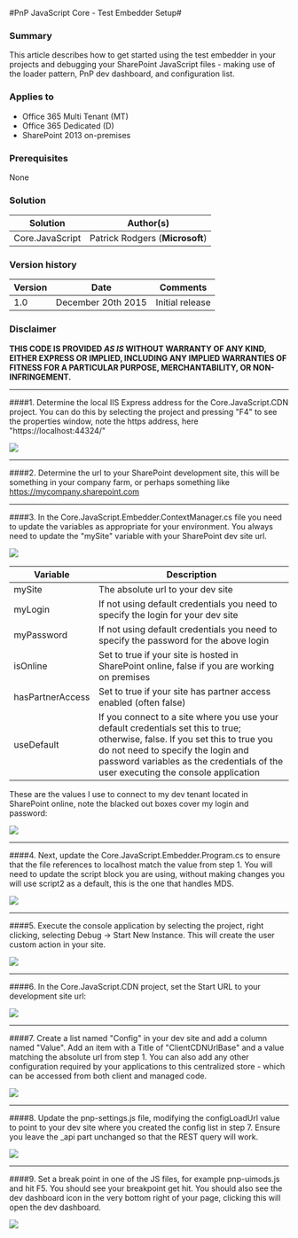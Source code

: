 #PnP JavaScript Core - Test Embedder Setup#

### Summary ###
This article describes how to get started using the test embedder in your projects and debugging your SharePoint JavaScript files - making use of the loader pattern, PnP dev dashboard, and configuration list. 

### Applies to ###
-  Office 365 Multi Tenant (MT)
-  Office 365 Dedicated (D)
-  SharePoint 2013 on-premises

### Prerequisites ###
None

### Solution ###
Solution | Author(s)
---------|----------
Core.JavaScript | Patrick Rodgers (**Microsoft**) 

### Version history ###
Version  | Date | Comments
---------| -----| --------
1.0  | December 20th 2015 | Initial release

### Disclaimer ###
**THIS CODE IS PROVIDED *AS IS* WITHOUT WARRANTY OF ANY KIND, EITHER EXPRESS OR IMPLIED, INCLUDING ANY IMPLIED WARRANTIES OF FITNESS FOR A PARTICULAR PURPOSE, MERCHANTABILITY, OR NON-INFRINGEMENT.**


----------



####1. Determine the local IIS Express address for the Core.JavaScript.CDN project. You can do this by selecting the project and pressing "F4" to see the properties window, note the https address, here "https://localhost:44324/"

![](http://i.imgur.com/8EBraLo.png)

----------

####2. Determine the url to your SharePoint development site, this will be something in your company farm, or perhaps something like https://mycompany.sharepoint.com

----------

####3. In the Core.JavaScript.Embedder.ContextManager.cs file you need to update the variables as appropriate for your environment. You always need to update the "mySite" variable with your SharePoint dev site url.

![](http://imgur.com/eUqFBjM.png)

 Variable | Description
---------|----------
mySite | The absolute url to your dev site
myLogin | If not using default credentials you need to specify the login for your dev site
myPassword | If not using default credentials you need to specify the password for the above login
isOnline | Set to true if your site is hosted in SharePoint online, false if you are working on premises
hasPartnerAccess | Set to true if your site has partner access enabled (often false)
useDefault | If you connect to a site where you use your default credentials set this to true; otherwise, false. If you set this to true you do not need to specify the login and password variables as the credentials of the user executing the console application

These are the values I use to connect to my dev tenant located in SharePoint online, note the blacked out boxes cover my login and password:

![](http://i.imgur.com/3FEQYPY.png)

----------

####4. Next, update the Core.JavaScript.Embedder.Program.cs to ensure that the file references to localhost match the value from step 1. You will need to update the script block you are using, without making changes you will use script2 as a default, this is the one that handles MDS.

![](http://i.imgur.com/kFWECOR.png)

----------

####5. Execute the console application by selecting the project, right clicking, selecting Debug -> Start New Instance. This will create the user custom action in your site.

![](http://i.imgur.com/UCITZkm.png)

----------

####6. In the Core.JavaScript.CDN project, set the Start URL to your development site url:

![](http://i.imgur.com/Ch18z8B.png)


----------

####7. Create a list named "Config" in your dev site and add a column named "Value". Add an item with a Title of "ClientCDNUrlBase" and a value matching the absolute url from step 1. You can also add any other configuration required by your applications to this centralized store - which can be accessed from both client and managed code.

![](http://i.imgur.com/edijvUz.png)


----------


####8. Update the pnp-settings.js file, modifying the configLoadUrl value to point to your dev site where you created the config list in step 7. Ensure you leave the _api part unchanged so that the REST query will work.

![](http://i.imgur.com/iyj4yNt.png)


----------


####9. Set a break point in one of the JS files, for example pnp-uimods.js and hit F5. You should see your breakpoint get hit. You should also see the dev dashboard icon in the very bottom right of your page, clicking this will open the dev dashboard.

![](http://i.imgur.com/dCUHnDX.png)